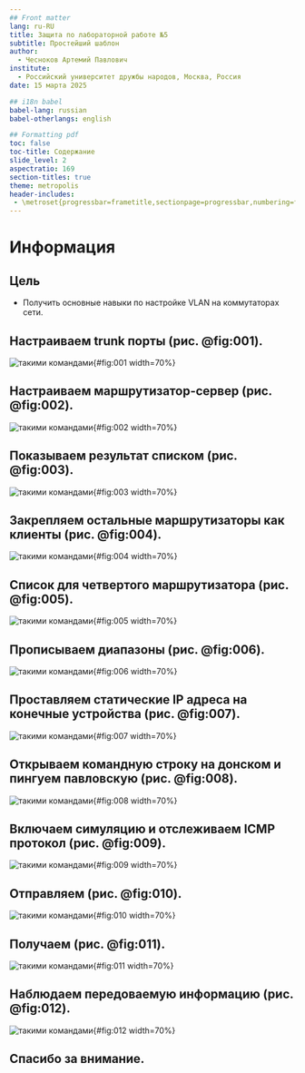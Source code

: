 ```yaml
---
## Front matter
lang: ru-RU
title: Защита по лабораторной работе №5
subtitle: Простейший шаблон
author:
  - Чесноков Артемий Павлович
institute:
  - Российский университет дружбы народов, Москва, Россия
date: 15 марта 2025

## i18n babel
babel-lang: russian
babel-otherlangs: english

## Formatting pdf
toc: false
toc-title: Содержание
slide_level: 2
aspectratio: 169
section-titles: true
theme: metropolis
header-includes:
 - \metroset{progressbar=frametitle,sectionpage=progressbar,numbering=fraction}
---
```


# Информация


## Цель

- Получить основные навыки по настройке VLAN на коммутаторах сети.

## Настраиваем trunk порты (рис. @fig:001).

![такими командами](image/1.png){#fig:001 width=70%}

## Настраиваем маршрутизатор-сервер  (рис. @fig:002).

![такими командами](image/2.png){#fig:002 width=70%}

## Показываем результат списком  (рис. @fig:003).

![такими командами](image/3.png){#fig:003 width=70%}

## Закрепляем остальные маршрутизаторы как клиенты  (рис. @fig:004).

![такими командами](image/4.png){#fig:004 width=70%}

## Список для четвертого маршрутизатора  (рис. @fig:005).

![такими командами](image/5.png){#fig:005 width=70%}

## Прописываем диапазоны (рис. @fig:006).

![такими командами](image/6.png){#fig:006 width=70%}

## Проставляем статические IP адреса на конечные устройства  (рис. @fig:007).

![такими командами](image/7.png){#fig:007 width=70%}

## Открываем командную строку на донском и пингуем павловскую  (рис. @fig:008).

![такими командами](image/8.png){#fig:008 width=70%}

## Включаем симуляцию и отслеживаем ICMP протокол (рис. @fig:009).

![такими командами](image/9.png){#fig:009 width=70%}

## Отправляем  (рис. @fig:010).

![такими командами](image/10.png){#fig:010 width=70%}

## Получаем   (рис. @fig:011).

![такими командами](image/11.png){#fig:011 width=70%}

## Наблюдаем передоваемую информацию  (рис. @fig:012).

![такими командами](image/12.png){#fig:012 width=70%}

## Спасибо за внимание.
